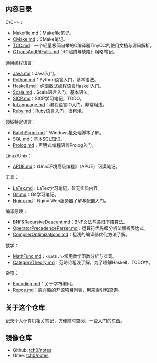 ## 内容目录

C/C++：
- [Makefile.md](Makefile.md)：Makefile笔记。
- [CMake.md](CMake.md)：CMake笔记。
- [TCC.md](TCC.md)：一个轻量极简自举的C编译器TinyCC的使用文档与源码解析。
- [CTrapsAndPitFalls.md](CTrapsAndPitFalls.md)：《C陷阱与缺陷》粗略笔记。

通用编程语言：
- [Java.md](Java.md)：Java入门。
- [Python.md](Python.md)：Python语言入门，基本语法。
- [Haskell.md](Haskell.md)：纯函数式编程语言Haskell入门。
- [Scala.md](Scala.md)：Scala语言入门，基本语法。
- [SICP.md](SICP.md)：SICP学习笔记，TODO。
- [IoLanguage.md](IoLanguage.md)：编程语言IO入门，非常粗浅。
- [Ruby.md](Ruby.md)：Ruby语言入门，很粗浅。

领域特定语言：
- [BatchScript.md](BatchScript.md)：Windows批处理脚本了解。
- [SQL.md](SQL.md)：基本SQL知识。
- [Prolog.md](Prolog.md)：声明式编程语言Prolog入门。

Linux/Unix：
- [APUE.md](APUE.md)：《Unix环境高级编程》（APUE）阅读笔记。

工具：
- [LaTex.md](LaTeX.md)：LaTex学习笔记，暂无实质内容。
- [Git.md](Git.md)：Git学习笔记。
- [Nginx.md](Nginx.md)：Nginx Web服务器了解与配置入门。

编译原理：
- [BNF&RecursiveDescent.md](BNF&RecursiveDescent.md)：BNF文法与递归下降算法。
- [OperatorPrecedenceParser.md](OperatorPrecedenceParser.md)：运算符优先级分析法解析表达式。
- [CompilerOptimizations.md](CompilerOptimizations.md)：粗浅的编译器优化方法了解。

数学：
- [MathFunc.md](MathFunc.md)：`<math.h>`常用数学函数分析与实现。
- [CategoryTheory.md](CategoryTheory.md)：范畴论粗浅了解，为了理解Haskell，TODO中。

杂项：
- [Encoding.md](Encoding.md)：关于字符编码。
- [Repos.md](Repos.md)：感兴趣的开源项目列表，用来索引和查询。

## 关于这个仓库

记录个人计算机相关笔记，方便随时查阅，一些入门的东西。

## 镜像仓库

- Github: [tch0/notes](https://github.com/tch0/notes)
- Gitee: [tch0/notes](https://gitee.com/tch0/notes)